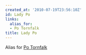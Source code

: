 ```yaml
---
created_at: '2010-07-19T23:56:10Z'
id: Lady Po
links:
  alias_for:
  - Po Tornfalk
title: Lady Po
---
```


Alias for [Po Tornfalk]

  [Po Tornfalk]: Po_Tornfalk